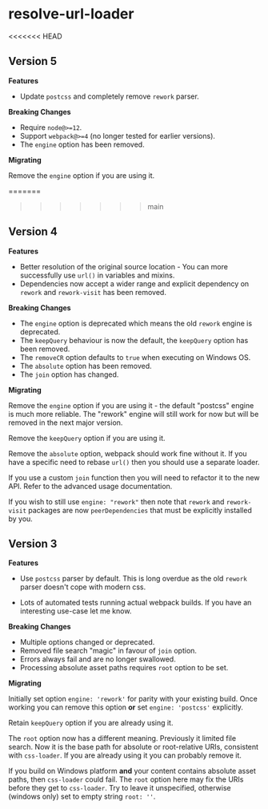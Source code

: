 # resolve-url-loader

<<<<<<< HEAD
## Version 5

**Features**

* Update `postcss` and completely remove `rework` parser.

**Breaking Changes**

* Require `node@>=12`.
* Support `webpack@>=4` (no longer tested for earlier versions).
* The `engine` option has been removed.

**Migrating**

Remove the `engine` option if you are using it.

=======
>>>>>>> main
## Version 4

**Features**

* Better resolution of the original source location - You can more successfully use `url()` in variables and mixins.
* Dependencies now accept a wider range and explicit dependency on `rework` and `rework-visit` has been removed.

**Breaking Changes**

* The `engine` option is deprecated which means the old `rework` engine is deprecated.
* The `keepQuery` behaviour is now the default, the `keepQuery` option has been removed.
* The `removeCR` option defaults to `true` when executing on Windows OS.
* The `absolute` option has been removed.
* The `join` option has changed.

**Migrating**

Remove the `engine` option if you are using it - the default "postcss" engine is much more reliable. The "rework" engine will still work for now but will be removed in the next major version.

Remove the `keepQuery` option if you are using it.

Remove the `absolute` option, webpack should work fine without it. If you have a specific need to rebase `url()` then you should use a separate loader.

If you use a custom `join` function then you will need to refactor it to the new API. Refer to the advanced usage documentation.

If you wish to still use `engine: "rework"` then note that `rework` and `rework-visit` packages are now `peerDependencies` that must be explicitly installed by you.

## Version 3

**Features**

* Use `postcss` parser by default. This is long overdue as the old `rework` parser doesn't cope with modern css.

* Lots of automated tests running actual webpack builds. If you have an interesting use-case let me know.

**Breaking Changes**

* Multiple options changed or deprecated.
* Removed file search "magic" in favour of `join` option.
* Errors always fail and are no longer swallowed.
* Processing absolute asset paths requires `root` option to be set.

**Migrating**

Initially set option `engine: 'rework'` for parity with your existing build. Once working you can remove this option **or** set `engine: 'postcss'` explicitly.

Retain `keepQuery` option if you are already using it.

The `root` option now has a different meaning. Previously it limited file search. Now it is the base path for absolute or root-relative URIs, consistent with `css-loader`. If you are already using it you can probably remove it.

If you build on Windows platform **and** your content contains absolute asset paths, then `css-loader` could fail. The `root` option here may fix the URIs before they get to `css-loader`. Try to leave it unspecified, otherwise (windows only) set to empty string `root: ''`.
